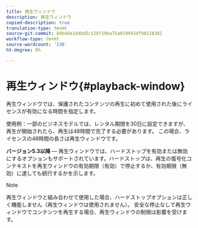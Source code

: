 ```yaml
---
title: 再生ウィンドウ
description: 再生ウィンドウ
copied-description: true
translation-type: tm+mt
source-git-commit: 89bdda1d4bd5c126f19ba75a819942df901183d1
workflow-type: tm+mt
source-wordcount: '138'
ht-degree: 0%

---
```



# 再生ウィンドウ{#playback-window}

再生ウィンドウでは、保護されたコンテンツの再生に初めて使用された後にライセンスが有効になる時間を指定します。

使用例：一部のビジネスモデルでは、レンタル期間を30日に設定できますが、再生が開始されたら、再生は48時間で完了する必要があります。 この場合、ライセンスの48時間の長さは再生ウィンドウです。

**バージョン5.3以降**  — 再生ウィンドウでは、ハードストップを有効または無効にするオプションもサポートされています。ハードストップは、再生の復号化コンテキストを再生ウィンドウの有効期限（有効）で停止するか、有効期限（無効）に達しても続行するかを示します。

>[!NOTE]
>
>再生ウィンドウと組み合わせて使用した場合、ハードストップオプションは正しく機能しません（再生ウィンドウは使用されません）。 安全な停止なしで再生ウィンドウでコンテンツを再生する場合、再生ウィンドウの制限は影響を受けます。

